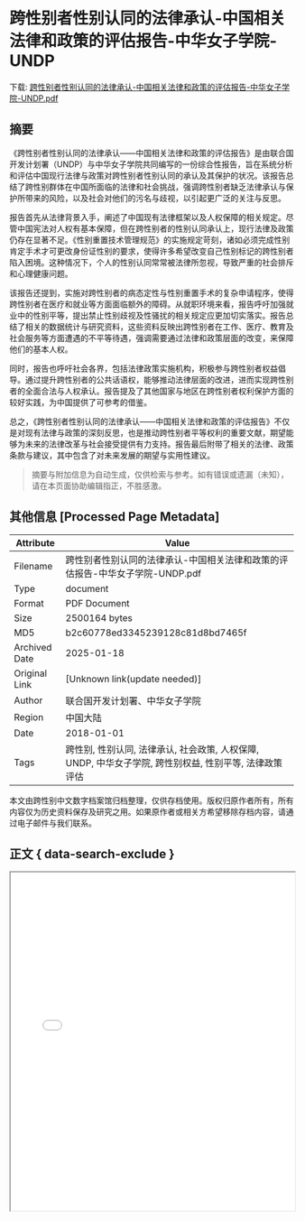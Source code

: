 # 跨性别者性别认同的法律承认-中国相关法律和政策的评估报告-中华女子学院-UNDP

<!-- tcd_download_link -->
下载: <a href="../跨性别者性别认同的法律承认-中国相关法律和政策的评估报告-中华女子学院-UNDP.pdf" download>跨性别者性别认同的法律承认-中国相关法律和政策的评估报告-中华女子学院-UNDP.pdf</a>
<!-- tcd_download_link_end -->

## 摘要

<!-- tcd_abstract -->
《跨性别者性别认同的法律承认——中国相关法律和政策的评估报告》是由联合国开发计划署（UNDP）与中华女子学院共同编写的一份综合性报告，旨在系统分析和评估中国现行法律与政策对跨性别者性别认同的承认及其保护的状况。该报告总结了跨性别群体在中国所面临的法律和社会挑战，强调跨性别者缺乏法律承认与保护所带来的风险，以及社会对他们的污名与歧视，以引起更广泛的关注与反思。

报告首先从法律背景入手，阐述了中国现有法律框架以及人权保障的相关规定。尽管中国宪法对人权有基本保障，但在跨性别者的性别认同承认上，现行法律及政策仍存在显著不足。《性别重置技术管理规范》的实施规定苛刻，诸如必须完成性别肯定手术才可更改身份证性别的要求，使得许多希望改变自己性别标记的跨性别者陷入困境。这种情况下，个人的性别认同常常被法律所忽视，导致严重的社会排斥和心理健康问题。

该报告还提到，实施对跨性别者的病态定性与性别重置手术的复杂申请程序，使得跨性别者在医疗和就业等方面面临额外的障碍。从就职环境来看，报告呼吁加强就业中的性别平等，提出禁止性别歧视及性骚扰的相关规定应更加切实落实。报告总结了相关的数据统计与研究资料，这些资料反映出跨性别者在工作、医疗、教育及社会服务等方面遭遇的不平等待遇，强调需要通过法律和政策层面的改变，来保障他们的基本人权。

同时，报告也呼吁社会各界，包括法律政策实施机构，积极参与跨性别者权益倡导。通过提升跨性别者的公共话语权，能够推动法律层面的改进，进而实现跨性别者的全面合法与人权承认。报告提及了其他国家与地区在跨性别者权利保护方面的较好实践，为中国提供了可参考的借鉴。

总之，《跨性别者性别认同的法律承认——中国相关法律和政策的评估报告》不仅是对现有法律与政策的深刻反思，也是推动跨性别者平等权利的重要文献，期望能够为未来的法律改革与社会接受提供有力支持。报告最后附带了相关的法律、政策条款与建议，其中包含了对未来发展的期望与实用性建议。

<!-- tcd_abstract_end -->

> 摘要与附加信息为自动生成，仅供检索与参考。如有错误或遗漏（未知），请在本页面协助编辑指正，不胜感激。

## 其他信息 [Processed Page Metadata]

| Attribute       | Value                                  |
|-----------------|----------------------------------------|
| Filename        | 跨性别者性别认同的法律承认-中国相关法律和政策的评估报告-中华女子学院-UNDP.pdf                             |
| Type            | document                                 |
| Format          | PDF Document                               |
| Size            | 2500164 bytes                           |
| MD5             | b2c60778ed3345239128c81d8bd7465f                                  |
| Archived Date   | 2025-01-18                             |
| Original Link   | [Unknown link(update needed)]                         |
| Author          | 联合国开发计划署、中华女子学院                               |
| Region          | 中国大陆                               |
| Date            | 2018-01-01                                 |
| Tags            | 跨性别, 性别认同, 法律承认, 社会政策, 人权保障, UNDP, 中华女子学院, 跨性别权益, 性别平等, 法律政策评估                                 |

本文由跨性别中文数字档案馆归档整理，仅供存档使用。版权归原作者所有，所有内容仅为历史资料保存及研究之用。如果原作者或相关方希望移除存档内容，请通过电子邮件与我们联系。

## 正文 { data-search-exclude }

<!-- tcd_main_text -->
<iframe src="../跨性别者性别认同的法律承认-中国相关法律和政策的评估报告-中华女子学院-UNDP.pdf" width="100%" height="600px">
    <p>无法显示PDF，请下载查看。</p>
</iframe>
<!-- tcd_main_text_end -->

